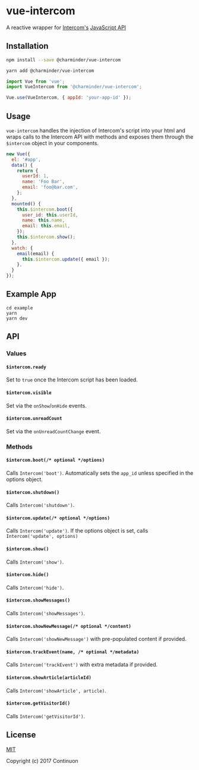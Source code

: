 # vue-intercom

A reactive wrapper for [Intercom's](https://www.intercom.com/) [JavaScript API](https://developers.intercom.com/docs/intercom-javascript)

## Installation

```bash
npm install --save @charminder/vue-intercom

yarn add @charminder/vue-intercom
```

```javascript
import Vue from 'vue';
import VueIntercom from '@charminder/vue-intercom';

Vue.use(VueIntercom, { appId: 'your-app-id' });
```

## Usage

`vue-intercom` handles the injection of Intercom's script into your html and wraps calls to the Intercom API with methods and exposes them through the `$intercom` object in your components.

```javascript
new Vue({
  el: '#app',
  data() {
    return {
      userId: 1,
      name: 'Foo Bar',
      email: 'foo@bar.com',
    };
  },
  mounted() {
    this.$intercom.boot({
      user_id: this.userId,
      name: this.name,
      email: this.email,
    });
    this.$intercom.show();
  },
  watch: {
    email(email) {
      this.$intercom.update({ email });
    },
  }
});
```

## Example App

```
cd example
yarn
yarn dev
```

## API

### Values

#### `$intercom.ready`

Set to `true` once the Intercom script has been loaded.

#### `$intercom.visible`

Set via the `onShow`/`onHide` events.

#### `$intercom.unreadCount`

Set via the `onUnreadCountChange` event.

### Methods

#### `$intercom.boot(/* optional */options)`

Calls `Intercom('boot')`. Automatically sets the `app_id` unless specified in the options object.

#### `$intercom.shutdown()`

Calls `Intercom('shutdown')`.

#### `$intercom.update(/* optional */options)`

Calls `Intercom('update')`. If the options object is set, calls `Intercom('update', options)`

#### `$intercom.show()`

Calls `Intercom('show')`.

#### `$intercom.hide()`

Calls `Intercom('hide')`.

#### `$intercom.showMessages()`

Calls `Intercom('showMessages')`.

#### `$intercom.showNewMessage(/* optional */content)`

Calls `Intercom('showNewMessage')` with pre-populated content if provided.

#### `$intercom.trackEvent(name, /* optional */metadata)`

Calls `Intercom('trackEvent')` with extra metadata if provided.

#### `$intercom.showArticle(articleId)`

Calls `Intercom('showArticle', article)`.


#### `$intercom.getVisitorId()`

Calls `Intercom('getVisitorId')`.

## License

[MIT](http://opensource.org/licenses/MIT)

Copyright (c) 2017 Continuon
